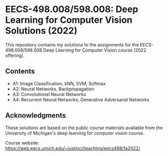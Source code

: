 # EECS-498.008/598.008: Deep Learning for Computer Vision Solutions (2022)

This repository contains my solutions to the assignments for the EECS-498.008/598.008 Deep Learning for Computer Vision course (2022 offering).

## Contents

- A1: Image Classification, kNN, SVM, Softmax
- A2: Neural Networks, Backpropagation
- A3: Convolutional Neural Networks
- A4: Recurrent Neural Networks, Generative Adversarial Networks

## Acknowledgments

These solutions are based on the public course materials available from the University of Michigan's deep learning for computer vision course.

Course website: https://web.eecs.umich.edu/~justincj/teaching/eecs498/fa2022/ 
